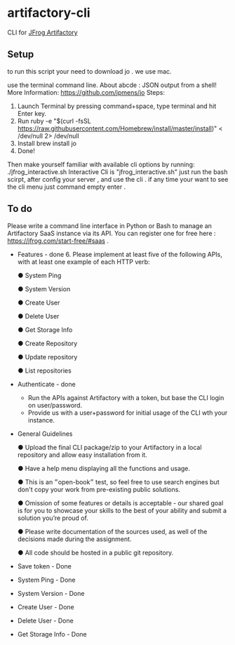 # artifactory-cli
CLI for [JFrog Artifactory](https://www.jfrog.com/confluence/display/CLI/JFrog+CLI)

## Setup
to run this script your need to download jo .
we use mac.

use the terminal command line.
About abcde : JSON output from a shell!
More Information: https://github.com/jpmens/jo
Steps:

1. Launch Terminal by pressing command+space, type terminal and hit Enter key.
2. Run
   ruby -e "$(curl -fsSL https://raw.githubusercontent.com/Homebrew/install/master/install)" < /dev/null 2> /dev/null
3. Install
   brew install jo
4. Done!

Then make yourself familiar with available cli options by running:   ./jfrog_interactive.sh
Interactive Cli is "jfrog_interactive.sh"
just run the bash scirpt, after config your server , and use the cli .
if any time your want to see the cli menu just command empty enter . 


## To do
Please write a command line interface in Python or Bash to manage an Artifactory SaaS instance via its API. You can register one for free here : https://jfrog.com/start-free/#saas .


- Features - done 6.
  Please implement at least five of the following APIs, with at least one example of each HTTP verb:

  ● System Ping

  ● System Version

  ● Create User

  ● Delete User

  ● Get Storage Info

  ● Create Repository

  ● Update repository

  ● List repositories

- Authenticate - done
  - Run the APIs against Artifactory with a token, but base the CLI login on user/password.
  - Provide us with a user+password for initial usage of the CLI wth your instance.
- General Guidelines

  ● Upload the final CLI package/zip to your Artifactory in a local repository and allow easy installation from it.

  ● Have a help menu displaying all the functions and usage.

  ● This is an ״open-book״ test, so feel free to use search engines but don't copy your work
    from pre-existing public solutions.

  ● Omission of some features or details is acceptable - our shared goal is for you to
    showcase your skills to the best of your ability and submit a solution you’re proud of.

  ● Please write documentation of the sources used, as well of the decisions made during the
    assignment.
    
  ● All code should be hosted in a public git repository.
- Save token - Done
- System Ping - Done
- System Version - Done
- Create User - Done
- Delete User - Done
- Get Storage Info - Done
